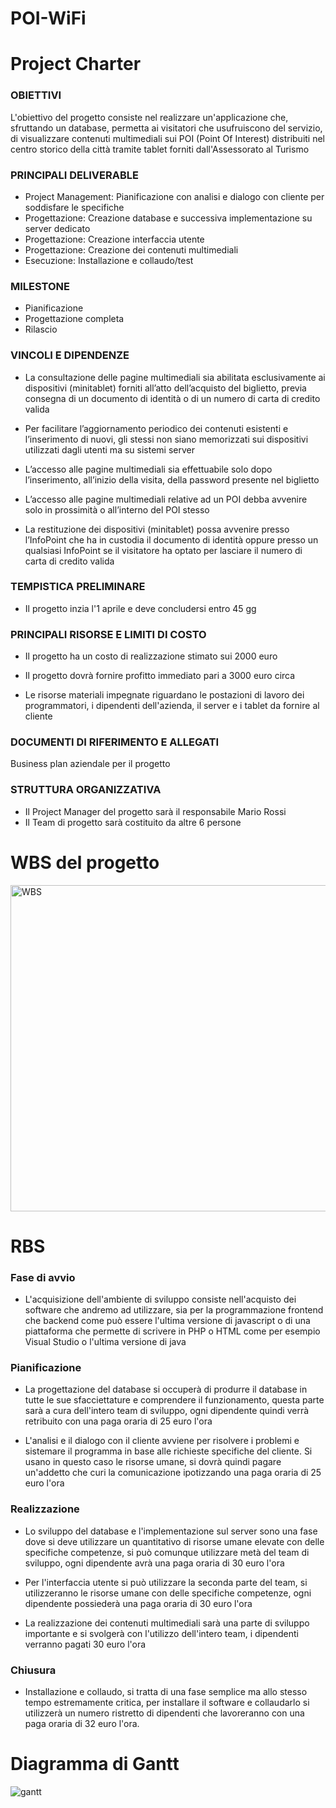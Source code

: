 # POI-WiFi


# Project Charter

### OBIETTIVI
L'obiettivo del progetto consiste nel realizzare un'applicazione che, sfruttando 	un database, permetta ai visitatori che usufruiscono del servizio, di visualizzare 	contenuti multimediali sui POI (Point Of Interest) distribuiti nel centro storico 	della città tramite tablet forniti dall'Assessorato al Turismo

### PRINCIPALI DELIVERABLE
- Project Management: Pianificazione con analisi e dialogo con cliente per soddisfare le
   specifiche
- Progettazione: Creazione database e successiva implementazione su server dedicato
- Progettazione: Creazione interfaccia utente
- Progettazione: Creazione dei contenuti multimediali 
- Esecuzione: Installazione e collaudo/test 

### MILESTONE
- Pianificazione
- Progettazione completa
- Rilascio 

### VINCOLI E DIPENDENZE
- La consultazione delle pagine multimediali sia abilitata esclusivamente ai dispositivi (minitablet) forniti all’atto dell’acquisto del biglietto, previa consegna di un documento di identità o di un numero di carta di credito valida

- Per facilitare l’aggiornamento periodico dei contenuti esistenti e l’inserimento di nuovi, gli stessi non siano memorizzati sui dispositivi utilizzati dagli utenti ma su sistemi server

- L’accesso alle pagine multimediali sia effettuabile solo dopo l’inserimento, all’inizio della visita, della password presente nel biglietto

- L’accesso alle pagine multimediali relative ad un POI debba avvenire solo in prossimità o all’interno del POI stesso

- La restituzione dei dispositivi (minitablet) possa avvenire presso l’InfoPoint che ha in custodia il documento di identità oppure presso un qualsiasi InfoPoint se il visitatore ha optato per lasciare il numero di carta di credito valida

### TEMPISTICA PRELIMINARE
- Il progetto inzia l'1 aprile e deve concludersi entro 45 gg 

### PRINCIPALI RISORSE E LIMITI DI COSTO
- Il progetto ha un costo di realizzazione stimato sui 2000 euro

- Il progetto dovrà fornire profitto immediato pari a 3000 euro circa

- Le risorse materiali impegnate riguardano le postazioni di lavoro dei programmatori, i dipendenti dell'azienda, il server e i tablet da fornire al cliente

### DOCUMENTI DI RIFERIMENTO E ALLEGATI
Business plan aziendale per il progetto

### STRUTTURA ORGANIZZATIVA
- Il Project Manager del progetto sarà il responsabile Mario Rossi
- Il Team di progetto sarà costituito da altre 6 persone

# WBS del progetto

<img width="522" alt="WBS" src="https://user-images.githubusercontent.com/62752084/114608218-bc6d2480-9c9d-11eb-8191-4e2869110b60.PNG">


# RBS

### Fase di avvio 

- L'acquisizione dell'ambiente di sviluppo consiste nell'acquisto dei software che andremo ad utilizzare, sia per la programmazione frontend che backend
come può essere l'ultima versione di javascript o di una piattaforma che permette di scrivere in PHP o HTML come per esempio Visual Studio o
l'ultima versione di java 

### Pianificazione

- La progettazione del database si occuperà di produrre il database in tutte le sue sfacciettature e comprendere il funzionamento, questa parte sarà a cura dell'intero team di 
sviluppo, ogni dipendente quindi verrà retribuito con una paga oraria di 25 euro l'ora

- L'analisi e il dialogo con il cliente avviene per risolvere i problemi e sistemare il programma in base alle richieste specifiche del cliente.
Si usano in questo caso le risorse umane, si dovrà quindi pagare un'addetto che curi la comunicazione ipotizzando una paga oraria di 25 euro l'ora

### Realizzazione 

- Lo sviluppo del database e l'implementazione sul server sono una fase dove si deve utilizzare un quantitativo di risorse umane elevate con delle specifiche competenze,
si può comunque utilizzare metà del team di sviluppo, ogni dipendente avrà una paga oraria di 30 euro l'ora

- Per l'interfaccia utente si può utilizzare la seconda parte del team, si utilizzeranno le risorse umane con delle specifiche competenze, ogni dipendente possiederà una paga oraria di 30 euro l'ora 

- La realizzazione dei contenuti multimediali sarà una parte di sviluppo importante e si svolgerà con l'utilizzo dell'intero team, i dipendenti verranno pagati 30 euro l'ora 

### Chiusura 

- Installazione e collaudo, si tratta di una fase semplice ma allo stesso tempo estremamente critica,
per installare il software e collaudarlo si utilizzerà un numero ristretto di dipendenti che lavoreranno con una paga oraria di 32 euro l'ora.


# Diagramma di Gantt

![gantt](https://user-images.githubusercontent.com/62752084/116144163-4aa0cc00-a6dc-11eb-9101-ca84159d13ff.jpeg)

